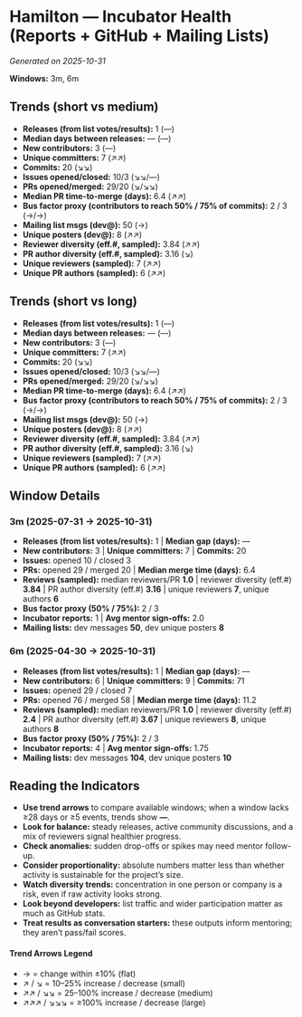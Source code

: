 # Hamilton — Incubator Health (Reports + GitHub + Mailing Lists)
_Generated on 2025-10-31_

**Windows:** 3m, 6m

## Trends (short vs medium)

- **Releases (from list votes/results):** 1 (—)
- **Median days between releases:** — (—)
- **New contributors:** 3 (—)
- **Unique committers:** 7 (↗↗)
- **Commits:** 20 (↘↘)
- **Issues opened/closed:** 10/3 (↘↘/—)
- **PRs opened/merged:** 29/20 (↘/↘↘)
- **Median PR time-to-merge (days):** 6.4 (↗↗)
- **Bus factor proxy (contributors to reach 50% / 75% of commits):** 2 / 3 (→/→)
- **Mailing list msgs (dev@):** 50 (→)
- **Unique posters (dev@):** 8 (↗↗)
- **Reviewer diversity (eff.#, sampled):** 3.84 (↗↗)
- **PR author diversity (eff.#, sampled):** 3.16 (↘)
- **Unique reviewers (sampled):** 7 (↗↗)
- **Unique PR authors (sampled):** 6 (↗↗)

## Trends (short vs long)

- **Releases (from list votes/results):** 1 (—)
- **Median days between releases:** — (—)
- **New contributors:** 3 (—)
- **Unique committers:** 7 (↗↗)
- **Commits:** 20 (↘↘)
- **Issues opened/closed:** 10/3 (↘↘/—)
- **PRs opened/merged:** 29/20 (↘/↘↘)
- **Median PR time-to-merge (days):** 6.4 (↗↗)
- **Bus factor proxy (contributors to reach 50% / 75% of commits):** 2 / 3 (→/→)
- **Mailing list msgs (dev@):** 50 (→)
- **Unique posters (dev@):** 8 (↗↗)
- **Reviewer diversity (eff.#, sampled):** 3.84 (↗↗)
- **PR author diversity (eff.#, sampled):** 3.16 (↘)
- **Unique reviewers (sampled):** 7 (↗↗)
- **Unique PR authors (sampled):** 6 (↗↗)

## Window Details
### 3m  (2025-07-31 → 2025-10-31)
- **Releases (from list votes/results):** 1  |  **Median gap (days):** —
- **New contributors:** 3  |  **Unique committers:** 7  |  **Commits:** 20
- **Issues:** opened 10 / closed 3
- **PRs:** opened 29 / merged 20  |  **Median merge time (days):** 6.4
- **Reviews (sampled):** median reviewers/PR **1.0**  |  reviewer diversity (eff.#) **3.84**  |  PR author diversity (eff.#) **3.16**  |  unique reviewers **7**, unique authors **6**
- **Bus factor proxy (50% / 75%):** 2 / 3
- **Incubator reports:** 1  |  **Avg mentor sign-offs:** 2.0
- **Mailing lists:** dev messages **50**, dev unique posters **8**

### 6m  (2025-04-30 → 2025-10-31)
- **Releases (from list votes/results):** 1  |  **Median gap (days):** —
- **New contributors:** 6  |  **Unique committers:** 9  |  **Commits:** 71
- **Issues:** opened 29 / closed 7
- **PRs:** opened 76 / merged 58  |  **Median merge time (days):** 11.2
- **Reviews (sampled):** median reviewers/PR **1.0**  |  reviewer diversity (eff.#) **2.4**  |  PR author diversity (eff.#) **3.67**  |  unique reviewers **8**, unique authors **8**
- **Bus factor proxy (50% / 75%):** 2 / 3
- **Incubator reports:** 4  |  **Avg mentor sign-offs:** 1.75
- **Mailing lists:** dev messages **104**, dev unique posters **10**

## Reading the Indicators
- **Use trend arrows** to compare available windows; when a window lacks ≥28 days or ≥5 events, trends show **—**.
- **Look for balance:** steady releases, active community discussions, and a mix of reviewers signal healthier progress.
- **Check anomalies:** sudden drop-offs or spikes may need mentor follow-up.
- **Consider proportionality:** absolute numbers matter less than whether activity is sustainable for the project’s size.
- **Watch diversity trends:** concentration in one person or company is a risk, even if raw activity looks strong.
- **Look beyond developers:** list traffic and wider participation matter as much as GitHub stats.
- **Treat results as conversation starters:** these outputs inform mentoring; they aren’t pass/fail scores.

#### Trend Arrows Legend
- →  = change within ±10% (flat)
- ↗ / ↘ = 10–25% increase / decrease (small)
- ↗↗ / ↘↘ = 25–100% increase / decrease (medium)
- ↗↗↗ / ↘↘↘ = ≥100% increase / decrease (large)
